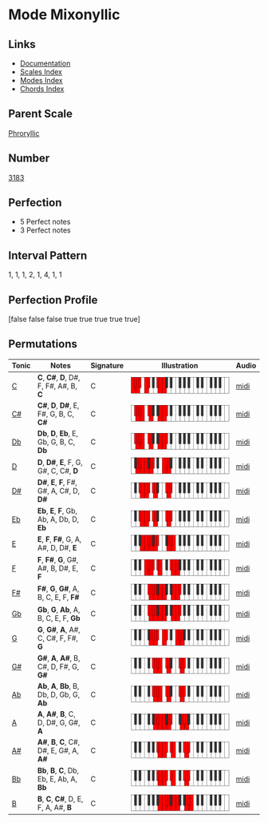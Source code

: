 # Mode Mixonyllic

## Links

- [Documentation](index.md)
- [Scales Index](Scales.md)
- [Modes Index](Modes.md)
- [Chords Index](Chords.md)

## Parent Scale

[Phroryllic](ScalePhroryllic.md)

## Number

[3183](https://ianring.com/musictheory/scales/3183)

## Perfection

- 5 Perfect notes
- 3 Perfect notes

## Interval Pattern

1, 1, 1, 2, 1, 4, 1, 1

## Perfection Profile

[false false false true true true true true]

## Permutations

| Tonic | Notes | Signature | Illustration | Audio |
|-------|-------|-----------|--------------|-------|
| [C](ModeCNaturalMixonyllic.md) | **C**, **C#**, **D**, D#, F, F#, A#, B, **C** | C | ![CNaturalMixonyllic](ModeCNaturalMixonyllic.png) | [midi](https://github.com/edipermadi/music/blob/main/docs/ModeCNaturalMixonyllic.mid?raw=true) |
| [C#](ModeCSharpMixonyllic.md) | **C#**, **D**, **D#**, E, F#, G, B, C, **C#** | C | ![CSharpMixonyllic](ModeCSharpMixonyllic.png) | [midi](https://github.com/edipermadi/music/blob/main/docs/ModeCSharpMixonyllic.mid?raw=true) |
| [Db](ModeDFlatMixonyllic.md) | **Db**, **D**, **Eb**, E, Gb, G, B, C, **Db** | C | ![DFlatMixonyllic](ModeDFlatMixonyllic.png) | [midi](https://github.com/edipermadi/music/blob/main/docs/ModeDFlatMixonyllic.mid?raw=true) |
| [D](ModeDNaturalMixonyllic.md) | **D**, **D#**, **E**, F, G, G#, C, C#, **D** | C | ![DNaturalMixonyllic](ModeDNaturalMixonyllic.png) | [midi](https://github.com/edipermadi/music/blob/main/docs/ModeDNaturalMixonyllic.mid?raw=true) |
| [D#](ModeDSharpMixonyllic.md) | **D#**, **E**, **F**, F#, G#, A, C#, D, **D#** | C | ![DSharpMixonyllic](ModeDSharpMixonyllic.png) | [midi](https://github.com/edipermadi/music/blob/main/docs/ModeDSharpMixonyllic.mid?raw=true) |
| [Eb](ModeEFlatMixonyllic.md) | **Eb**, **E**, **F**, Gb, Ab, A, Db, D, **Eb** | C | ![EFlatMixonyllic](ModeEFlatMixonyllic.png) | [midi](https://github.com/edipermadi/music/blob/main/docs/ModeEFlatMixonyllic.mid?raw=true) |
| [E](ModeENaturalMixonyllic.md) | **E**, **F**, **F#**, G, A, A#, D, D#, **E** | C | ![ENaturalMixonyllic](ModeENaturalMixonyllic.png) | [midi](https://github.com/edipermadi/music/blob/main/docs/ModeENaturalMixonyllic.mid?raw=true) |
| [F](ModeFNaturalMixonyllic.md) | **F**, **F#**, **G**, G#, A#, B, D#, E, **F** | C | ![FNaturalMixonyllic](ModeFNaturalMixonyllic.png) | [midi](https://github.com/edipermadi/music/blob/main/docs/ModeFNaturalMixonyllic.mid?raw=true) |
| [F#](ModeFSharpMixonyllic.md) | **F#**, **G**, **G#**, A, B, C, E, F, **F#** | C | ![FSharpMixonyllic](ModeFSharpMixonyllic.png) | [midi](https://github.com/edipermadi/music/blob/main/docs/ModeFSharpMixonyllic.mid?raw=true) |
| [Gb](ModeGFlatMixonyllic.md) | **Gb**, **G**, **Ab**, A, B, C, E, F, **Gb** | C | ![GFlatMixonyllic](ModeGFlatMixonyllic.png) | [midi](https://github.com/edipermadi/music/blob/main/docs/ModeGFlatMixonyllic.mid?raw=true) |
| [G](ModeGNaturalMixonyllic.md) | **G**, **G#**, **A**, A#, C, C#, F, F#, **G** | C | ![GNaturalMixonyllic](ModeGNaturalMixonyllic.png) | [midi](https://github.com/edipermadi/music/blob/main/docs/ModeGNaturalMixonyllic.mid?raw=true) |
| [G#](ModeGSharpMixonyllic.md) | **G#**, **A**, **A#**, B, C#, D, F#, G, **G#** | C | ![GSharpMixonyllic](ModeGSharpMixonyllic.png) | [midi](https://github.com/edipermadi/music/blob/main/docs/ModeGSharpMixonyllic.mid?raw=true) |
| [Ab](ModeAFlatMixonyllic.md) | **Ab**, **A**, **Bb**, B, Db, D, Gb, G, **Ab** | C | ![AFlatMixonyllic](ModeAFlatMixonyllic.png) | [midi](https://github.com/edipermadi/music/blob/main/docs/ModeAFlatMixonyllic.mid?raw=true) |
| [A](ModeANaturalMixonyllic.md) | **A**, **A#**, **B**, C, D, D#, G, G#, **A** | C | ![ANaturalMixonyllic](ModeANaturalMixonyllic.png) | [midi](https://github.com/edipermadi/music/blob/main/docs/ModeANaturalMixonyllic.mid?raw=true) |
| [A#](ModeASharpMixonyllic.md) | **A#**, **B**, **C**, C#, D#, E, G#, A, **A#** | C | ![ASharpMixonyllic](ModeASharpMixonyllic.png) | [midi](https://github.com/edipermadi/music/blob/main/docs/ModeASharpMixonyllic.mid?raw=true) |
| [Bb](ModeBFlatMixonyllic.md) | **Bb**, **B**, **C**, Db, Eb, E, Ab, A, **Bb** | C | ![BFlatMixonyllic](ModeBFlatMixonyllic.png) | [midi](https://github.com/edipermadi/music/blob/main/docs/ModeBFlatMixonyllic.mid?raw=true) |
| [B](ModeBNaturalMixonyllic.md) | **B**, **C**, **C#**, D, E, F, A, A#, **B** | C | ![BNaturalMixonyllic](ModeBNaturalMixonyllic.png) | [midi](https://github.com/edipermadi/music/blob/main/docs/ModeBNaturalMixonyllic.mid?raw=true) |
